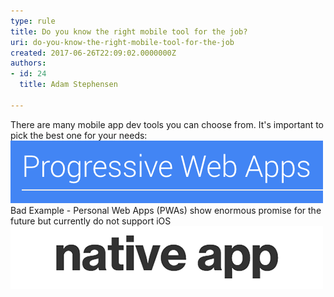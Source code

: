 ```yaml
---
type: rule
title: Do you know the right mobile tool for the job?
uri: do-you-know-the-right-mobile-tool-for-the-job
created: 2017-06-26T22:09:02.0000000Z
authors:
- id: 24
  title: Adam Stephensen

---
```


There are many mobile app dev tools you can choose from. It's important to pick the best one for your needs:
 ![ Good Example - Choose Native for the very best experience and if money is no object![xamarin.png](xamarin.png)](pwa.png)Bad Example - Personal Web Apps (PWAs) show enormous promise for the future but currently do not support iOS![native.png](native.png)
